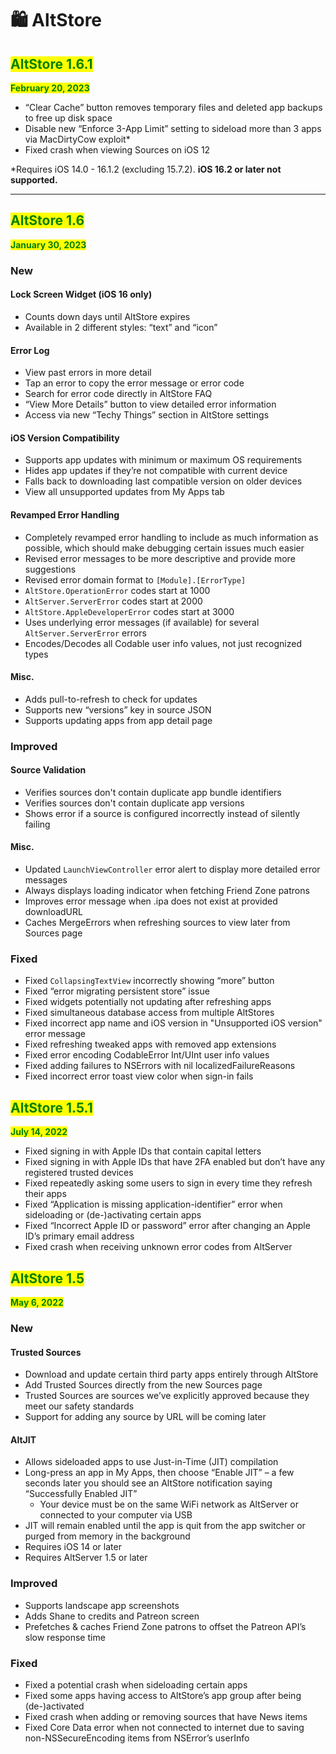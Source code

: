 # 🛍 AltStore

## <mark style="color:green;">AltStore 1.6.1</mark>

<mark style="color:green;">**February 20, 2023**</mark>

* “Clear Cache” button removes temporary files and deleted app backups to free up disk space
* Disable new “Enforce 3-App Limit” setting to sideload more than 3 apps via MacDirtyCow exploit\*
* Fixed crash when viewing Sources on iOS 12

\*Requires iOS 14.0 - 16.1.2 (excluding 15.7.2). **iOS 16.2 or later not supported.**

****

## <mark style="color:green;">AltStore 1.6</mark>

<mark style="color:green;">**January 30, 2023**</mark>

### New

#### Lock Screen Widget (iOS 16 only)&#x20;

* Counts down days until AltStore expires&#x20;
* Available in 2 different styles: “text” and “icon”

#### Error Log&#x20;

* View past errors in more detail
* Tap an error to copy the error message or error code
* Search for error code directly in AltStore FAQ
* “View More Details” button to view detailed error information
* Access via new “Techy Things” section in AltStore settings

#### iOS Version Compatibility

* Supports app updates with minimum or maximum OS requirements
* Hides app updates if they’re not compatible with current device
* Falls back to downloading last compatible version on older devices
* View all unsupported updates from My Apps tab

#### Revamped Error Handling&#x20;

* Completely revamped error handling to include as much information as possible, which should make debugging certain issues much easier
* Revised error messages to be more descriptive and provide more suggestions
* Revised error domain format to `[Module].[ErrorType]`
* `AltStore.OperationError` codes start at 1000
* `AltServer.ServerError` codes start at 2000
* `AltStore.AppleDeveloperError` codes start at 3000
* Uses underlying error messages (if available) for several `AltServer.ServerError` errors
* Encodes/Decodes all Codable user info values, not just recognized types

#### Misc.&#x20;

* Adds pull-to-refresh to check for updates
* Supports new “versions” key in source JSON
* Supports updating apps from app detail page

### Improved&#x20;

#### Source Validation&#x20;

* Verifies sources don't contain duplicate app bundle identifiers
* Verifies sources don't contain duplicate app versions
* Shows error if a source is configured incorrectly instead of silently failing

#### Misc.

* Updated `LaunchViewController` error alert to display more detailed error messages
* Always displays loading indicator when fetching Friend Zone patrons
* Improves error message when .ipa does not exist at provided downloadURL
* Caches MergeErrors when refreshing sources to view later from Sources page

### Fixed

* Fixed `CollapsingTextView` incorrectly showing “more” button
* Fixed “error migrating persistent store” issue
* Fixed widgets potentially not updating after refreshing apps
* Fixed simultaneous database access from multiple AltStores
* Fixed incorrect app name and iOS version in "Unsupported iOS version" error message
* Fixed refreshing tweaked apps with removed app extensions
* Fixed error encoding CodableError Int/UInt user info values
* Fixed adding failures to NSErrors with nil localizedFailureReasons
* Fixed incorrect error toast view color when sign-in fails



## <mark style="color:green;">AltStore 1.5.1</mark>

<mark style="color:green;">**July 14, 2022**</mark>

* Fixed signing in with Apple IDs that contain capital letters
* Fixed signing in with Apple IDs that have 2FA enabled but don’t have any registered trusted devices
* Fixed repeatedly asking some users to sign in every time they refresh their apps
* Fixed “Application is missing application-identifier” error when sideloading or (de-)activating certain apps
* Fixed “Incorrect Apple ID or password” error after changing an Apple ID’s primary email address
* Fixed crash when receiving unknown error codes from AltServer



## <mark style="color:green;">AltStore 1.5</mark>&#x20;

<mark style="color:green;">**May 6, 2022**</mark>

### New

#### Trusted Sources&#x20;

* Download and update certain third party apps entirely through AltStore
* Add Trusted Sources directly from the new Sources page
* Trusted Sources are sources we’ve explicitly approved because they meet our safety standards
* Support for adding any source by URL will be coming later

#### AltJIT&#x20;

* Allows sideloaded apps to use Just-in-Time (JIT) compilation
* Long-press an app in My Apps, then choose “Enable JIT” – a few seconds later you should see an AltStore notification saying “Successfully Enabled JIT”
  * Your device must be on the same WiFi network as AltServer or connected to your computer via USB
* JIT will remain enabled until the app is quit from the app switcher or purged from memory in the background
* Requires iOS 14 or later
* Requires AltServer 1.5 or later

### Improved&#x20;

* Supports landscape app screenshots
* Adds Shane to credits and Patreon screen
* Prefetches & caches Friend Zone patrons to offset the Patreon API’s slow response time

### Fixed

* Fixed a potential crash when sideloading certain apps
* Fixed some apps having access to AltStore’s app group after being (de-)activated
* Fixed crash when adding or removing sources that have News items
* Fixed Core Data error when not connected to internet due to saving non-NSSecureEncoding items from NSError’s userInfo
